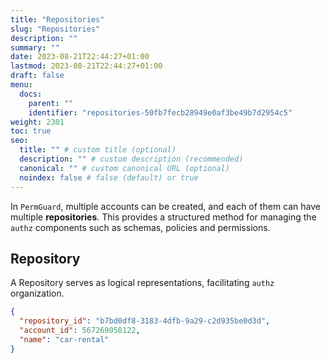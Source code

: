 ```yaml
---
title: "Repositories"
slug: "Repositories"
description: ""
summary: ""
date: 2023-08-21T22:44:27+01:00
lastmod: 2023-08-21T22:44:27+01:00
draft: false
menu:
  docs:
    parent: ""
    identifier: "repositories-50fb7fecb28949e0af3be49b7d2954c5"
weight: 2301
toc: true
seo:
  title: "" # custom title (optional)
  description: "" # custom description (recommended)
  canonical: "" # custom canonical URL (optional)
  noindex: false # false (default) or true
---
```

In `PermGuard`, multiple accounts can be created, and each of them can have multiple **repositories**. This provides a structured method for managing the `authz` components such as schemas, policies and permissions.

## Repository
A Repository serves as logical representations, facilitating `authz` organization.

```json
{
  "repository_id": "b7bd0df8-3183-4dfb-9a29-c2d935be0d3d",
  "account_id": 567269058122,
  "name": "car-rental"
}
```
